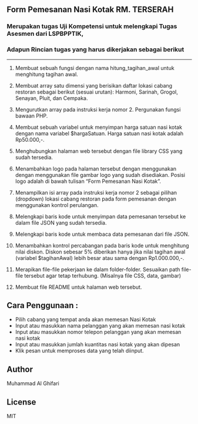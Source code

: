 ## Form Pemesanan Nasi Kotak RM. TERSERAH

### Merupakan tugas Uji Kompetensi untuk melengkapi Tugas Asesmen dari LSPBPPTIK,

### Adapun Rincian tugas yang harus dikerjakan sebagai berikut

---

1. Membuat sebuah fungsi dengan nama hitung_tagihan_awal untuk menghitung tagihan awal.

2. Membuat array satu dimensi yang berisikan daftar lokasi cabang restoran sebagai berikut (sesuai urutan): Harmoni, Sarinah, Grogol, Senayan, Pluit, dan Cempaka.

3. Mengurutkan array pada instruksi kerja nomor 2. Pergunakan fungsi bawaan PHP.

4. Membuat sebuah variabel untuk menyimpan harga satuan nasi kotak dengan nama variabel $hargaSatuan. Harga satuan nasi kotak adalah Rp50.000,-.

5. Menghubungkan halaman web tersebut dengan file library CSS yang sudah tersedia.

6. Menambahkan logo pada halaman tersebut dengan menggunakan dengan menggunakan file gambar logo yang sudah disediakan. Posisi logo adalah di bawah tulisan “Form Pemesanan Nasi Kotak”.

7. Menampilkan isi array pada instruksi kerja nomor 2 sebagai pilihan (dropdown) lokasi cabang restoran pada form pemesanan dengan menggunakan kontrol perulangan.

8. Melengkapi baris kode untuk menyimpan data pemesanan tersebut ke dalam file JSON yang sudah tersedia.

9. Melengkapi baris kode untuk membaca data pemesanan dari file JSON.

10. Menambahkan kontrol percabangan pada baris kode untuk menghitung nilai diskon. Diskon sebesar 5% diberikan hanya jika nilai tagihan awal (variabel $tagihanAwal) lebih besar atau sama dengan Rp1.000.000,-.

11. Merapikan file-file pekerjaan ke dalam folder-folder. Sesuaikan path file-file tersebut agar tetap terhubung. (Misalnya file CSS, data, gambar)

12. Membuat file README untuk halaman web tersebut.

## Cara Penggunaan :

- Pilih cabang yang tempat anda akan memesan Nasi Kotak
- Input atau masukkan nama pelanggan yang akan memesan nasi kotak
- Input atau masukkan nomor telepon pelanggan yang akan memesan nasi kotak
- Input atau masukkan jumlah kuantitas nasi kotak yang akan dipesan
- Klik pesan untuk memproses data yang telah diinput.

## Author

Muhammad Al Ghifari

## License

MIT
